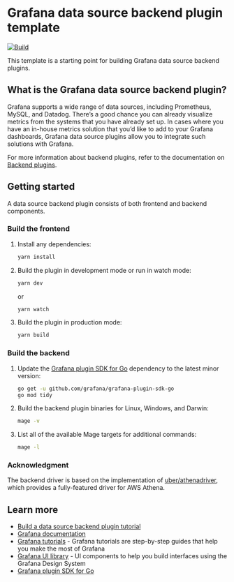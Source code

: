 # Grafana data source backend plugin template

[![Build](https://github.com/grafana/grafana-starter-datasource-backend/workflows/CI/badge.svg)](https://github.com/grafana/grafana-datasource-backend/actions?query=workflow%3A%22CI%22)

This template is a starting point for building Grafana data source backend plugins.

## What is the Grafana data source backend plugin?

Grafana supports a wide range of data sources, including Prometheus, MySQL, and Datadog. There’s a good chance you can already visualize metrics from the systems that you have already set up. In cases where you have an in-house metrics solution that you’d like to add to your Grafana dashboards, Grafana data source plugins allow you to integrate such solutions with Grafana.

For more information about backend plugins, refer to the documentation on [Backend plugins](https://grafana.com/docs/grafana/latest/developers/plugins/backend/).

## Getting started

A data source backend plugin consists of both frontend and backend components.

### Build the frontend

1. Install any dependencies:

   ```bash
   yarn install
   ```

2. Build the plugin in development mode or run in watch mode:

   ```bash
   yarn dev
   ```

   or

   ```bash
   yarn watch
   ```

3. Build the plugin in production mode:

   ```bash
   yarn build
   ```

### Build the backend

1. Update the [Grafana plugin SDK for Go](https://grafana.com/docs/grafana/latest/developers/plugins/backend/grafana-plugin-sdk-for-go/) dependency to the latest minor version:

   ```bash
   go get -u github.com/grafana/grafana-plugin-sdk-go
   go mod tidy
   ```

2. Build the backend plugin binaries for Linux, Windows, and Darwin:

   ```bash
   mage -v
   ```

3. List all of the available Mage targets for additional commands:

   ```bash
   mage -l
   ```

### Acknowledgment

The backend driver is based on the implementation of [uber/athenadriver](https://github.com/uber/athenadriver), which provides a fully-featured driver for AWS Athena.

## Learn more

- [Build a data source backend plugin tutorial](https://grafana.com/tutorials/build-a-data-source-backend-plugin)
- [Grafana documentation](https://grafana.com/docs/)
- [Grafana tutorials](https://grafana.com/tutorials/) - Grafana tutorials are step-by-step guides that help you make the most of Grafana
- [Grafana UI library](https://developers.grafana.com/ui) - UI components to help you build interfaces using the Grafana Design System
- [Grafana plugin SDK for Go](https://grafana.com/docs/grafana/latest/developers/plugins/backend/grafana-plugin-sdk-for-go/)
